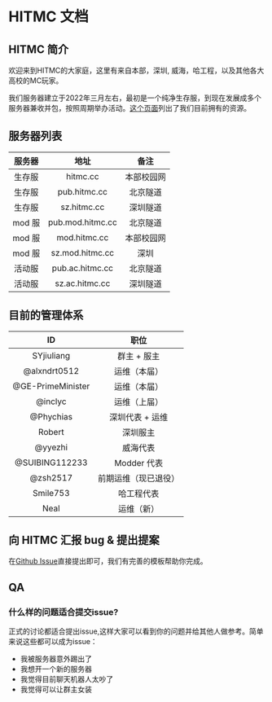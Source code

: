 # HITMC 文档

## HITMC 简介


欢迎来到HITMC的大家庭，这里有来自本部，深圳, 威海，哈工程，以及其他各大高校的MC玩家。

我们服务器建立于2022年三月左右，最初是一个纯净生存服，到现在发展成多个服务器兼收并包，按照周期举办活动。[这个页面](./resources.md)列出了我们目前拥有的资源。


## 服务器列表

| 服务器 | 地址 | 备注 |
| :--: | :--: | :--: |
| 生存服 | hitmc.cc | 本部校园网 |
| 生存服 | pub.hitmc.cc | 北京隧道 |
| 生存服 | sz.hitmc.cc | 深圳隧道 |
| mod 服 | pub.mod.hitmc.cc | 北京隧道 |
| mod 服 | mod.hitmc.cc | 本部校园网 |
| mod 服 | sz.mod.hitmc.cc | 深圳 |
| 活动服 | pub.ac.hitmc.cc | 北京隧道 |
| 活动服 | sz.ac.hitmc.cc | 深圳隧道 |

## 目前的管理体系

| ID | 职位 |
| :--: | :--: |
| SYjiuliang | 群主 + 服主 |
| @alxndrt0512 | 运维（本届）|
| @GE-PrimeMinister  | 运维（本届）|
| @inclyc | 运维（上届） |
| @Phychias | 深圳代表 + 运维 |
| Robert | 深圳服主 |
| @yyezhi | 威海代表 |
| @SUIBING112233 | Modder 代表 |
| @zsh2517 | 前期运维（现已退役）|
| Smile753 | 哈工程代表 |
| Neal | 运维（新） |



## 向 HITMC 汇报 bug & 提出提案

在[Github Issue](https://github.com/hit-mc/hitmc/issues)直接提出即可，我们有完善的模板帮助你完成。



## QA

### 什么样的问题适合提交issue?

正式的讨论都适合提出issue,这样大家可以看到你的问题并给其他人做参考。简单来说这些都可以成为issue：

- 我被服务器意外踢出了
- 我想开一个新的服务器
- 我觉得目前聊天机器人太吵了
- 我觉得可以让群主女装



